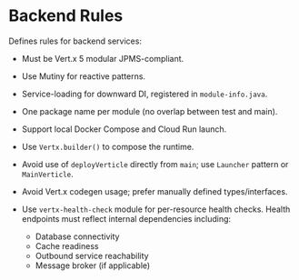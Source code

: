# Backend Rules

Defines rules for backend services:

* Must be Vert.x 5 modular JPMS-compliant.
* Use Mutiny for reactive patterns.
* Service-loading for downward DI, registered in `module-info.java`.
* One package name per module (no overlap between test and main).
* Support local Docker Compose and Cloud Run launch.
* Use `Vertx.builder()` to compose the runtime.
* Avoid use of `deployVerticle` directly from `main`; use `Launcher` pattern or `MainVerticle`.
* Avoid Vert.x codegen usage; prefer manually defined types/interfaces.
* Use `vertx-health-check` module for per-resource health checks. Health endpoints must reflect internal dependencies including:

  * Database connectivity
  * Cache readiness
  * Outbound service reachability
  * Message broker (if applicable)
